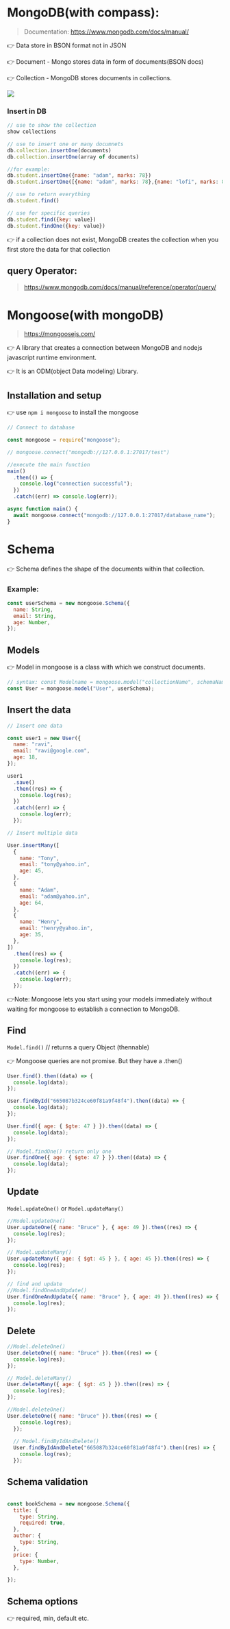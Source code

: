 # MongoDB(with compass):

> Documentation:
> https://www.mongodb.com/docs/manual/

👉 Data store in BSON format not in JSON

👉 Document - Mongo stores data in form of documents(BSON docs)

👉 Collection - MongoDB stores documents in collections.

<img src="/assets/dbs_stucture.png" >

### Insert in DB

```js
// use to show the collection
show collections

// use to insert one or many documnets
db.collection.insertOne(documents)
db.collection.insertOne(array of documents)

//for example:
db.student.insertOne({name: "adam", marks: 78})
db.student.insertOne([{name: "adam", marks: 78},{name: "lofi", marks: 88}])

// use to return everything
db.student.find()

// use for specific queries
db.student.find({key: value})
db.student.findOne({key: value})
```

👉 if a collection does not exist, MongoDB creates the collection when you first store the data for that collection

## query Operator:

> https://www.mongodb.com/docs/manual/reference/operator/query/

# Mongoose(with mongoDB)

> https://mongoosejs.com/

👉 A library that creates a connection between MongoDB and nodejs javascript runtime environment.

👉 It is an ODM(object Data modeling) Library.

## Installation and setup

👉 use `npm i mongoose` to install the mongoose

```js
// Connect to database

const mongoose = require("mongoose");

// mongoose.connect("mongodb://127.0.0.1:27017/test")

//execute the main function
main()
  .then(() => {
    console.log("connection successful");
  })
  .catch((err) => console.log(err));

async function main() {
  await mongoose.connect("mongodb://127.0.0.1:27017/database_name");
}
```

# Schema

👉 Schema defines the shape of the documents within that collection.

### Example:

```js
const userSchema = new mongoose.Schema({
  name: String,
  email: String,
  age: Number,
});
```

## Models

👉 Model in mongoose is a class with which we construct documents.

```js
// syntax: const Modelname = mongoose.model("collectionName", schemaName) ModelName === collectionName
const User = mongoose.model("User", userSchema);
```

## Insert the data

```js
// Insert one data

const user1 = new User({
  name: "ravi",
  email: "ravi@google.com",
  age: 18,
});

user1
  .save()
  .then((res) => {
    console.log(res);
  })
  .catch((err) => {
    console.log(err);
  });

// Insert multiple data

User.insertMany([
  {
    name: "Tony",
    email: "tony@yahoo.in",
    age: 45,
  },
  {
    name: "Adam",
    email: "adam@yahoo.in",
    age: 64,
  },
  {
    name: "Henry",
    email: "henry@yahoo.in",
    age: 35,
  },
])
  .then((res) => {
    console.log(res);
  })
  .catch((err) => {
    console.log(err);
  });
```

👉Note: Mongoose lets you start using your models immediately without waiting for mongoose to establish a connection to MongoDB.

## Find

`Model.find()` // returns a query Object (thennable)

👉 Mongoose queries are not promise. But they have a .then()

```js
User.find().then((data) => {
  console.log(data);
});

User.findById("665087b324ce60f81a9f48f4").then((data) => {
  console.log(data);
});

User.find({ age: { $gte: 47 } }).then((data) => {
  console.log(data);
});

// Model.findOne() return only one
User.findOne({ age: { $gte: 47 } }).then((data) => {
  console.log(data);
});
```

## Update

`Model.updateOne()` or `Model.updateMany()`

```js
//Model.updateOne()
User.updateOne({ name: "Bruce" }, { age: 49 }).then((res) => {
  console.log(res);
});

// Model.updateMany()
User.updateMany({ age: { $gt: 45 } }, { age: 45 }).then((res) => {
  console.log(res);
});

// find and update
//Model.findOneAndUpdate()
User.findOneAndUpdate({ name: "Bruce" }, { age: 49 }).then((res) => {
  console.log(res);
});
```

## Delete

```js
//Model.deleteOne()
User.deleteOne({ name: "Bruce" }).then((res) => {
  console.log(res);
});

// Model.deleteMany()
User.deleteMany({ age: { $gt: 45 } }).then((res) => {
  console.log(res);
});

//Model.deleteOne()
User.deleteOne({ name: "Bruce" }).then((res) => {
    console.log(res);
  });
  
  // Model.findByIdAndDelete()
  User.findByIdAndDelete("665087b324ce60f81a9f48f4").then((res) => {
    console.log(res);
  });

```

## Schema validation

```js

const bookSchema = new mongoose.Schema({
  title: {
    type: String,
    required: true,
  },
  author: {
    type: String,
  },
  price: {
    type: Number,
  },

});
```

## Schema options

👉 required, min, default etc.



